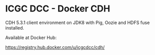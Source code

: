# ICGC DCC - Docker CDH

CDH 5.3.1 client environment on JDK8 with Pig, Oozie and HDFS fuse installed.

Available at Docker Hub:

https://registry.hub.docker.com/u/icgcdcc/cdh/
